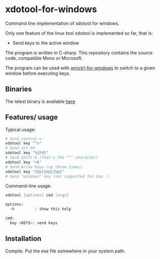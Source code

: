 # xdotool-for-windows
Command line implementation of xdotool for windows. 

Only one feature of the linux tool xdotool is implemented so far, that is:

- Send keys to the active window

The program is written in C-sharp.
This repository contains the source code, compatible Mono or Microsoft.

The program can be used with [wmctrl-for-windows](https://github.com/ebranlard/wmctrl-for-windows/) to switch to a given window before executing keys. 

## Binaries
The latest binary is available [here](https://github.com/ebranlard/xdotool-for-windows/raw/master/_bin/xdotool.exe)

## Features/ usage
Typical usage:
```bash
# Send control-v
xdotool key "^v"
# Send alt-F4
xdotool key "%{F4}"
# Send Shift-6 (that's the "^" character)
xdotool key "+6"
# Send Arrow keys (up three times)
xdotool key "{Up}{Up}{Up}"
# Send "windows" key (not supported for now..)
```

Command-line usage:
```bash
xdotool [options] cmd [args]

options:
  -h         : show this help

cmd:
  key <KEYS>: send keys
```


## Installation
Compile.
Put the exe file somewhere in your system path.
